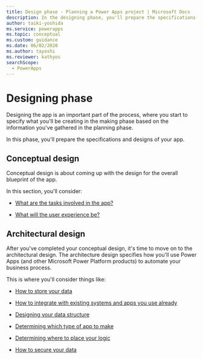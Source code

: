 ```yaml
---
title: Design phase - Planning a Power Apps project | Microsoft Docs
description: In the designing phase, you'll prepare the specifications and designs of your app. This article introduces the conceptual and architectural design phases.
author: taiki-yoshida
ms.service: powerapps
ms.topic: conceptual
ms.custom: guidance
ms.date: 06/02/2020
ms.author: tayoshi
ms.reviewer: kathyos
searchScope:  
  - PowerApps
---
```


# Designing phase

Designing the app is an important part of the process, where you start to
specify what you'll be creating in the making phase based on the information
you've gathered in the planning phase.

In this phase, you'll prepare the specifications and designs of your app.

## Conceptual design

Conceptual design is about coming up with the design for the overall blueprint
of the app.

In this section, you'll consider:

- [What are the tasks involved in the app?](app-tasks.md)

- [What will the user experience be?](sketching.md)

## Architectural design 

After you've completed your conceptual design, it's time to move on to the
architectural design. The architecture design specifies how you'll use Power
Apps (and other Microsoft Power Platform products) to automate your business process.

This is where you'll consider things like:

- [How to store your data](where-is-data.md)

- [How to integrate with existing systems and apps you use already](enterprise-systems.md)

- [Designing your data structure](data-modeling.md)

- [Determining which type of app to make](app-type.md)

- [Determining where to place your logic](logic.md)

- [How to secure your data](security.md)

